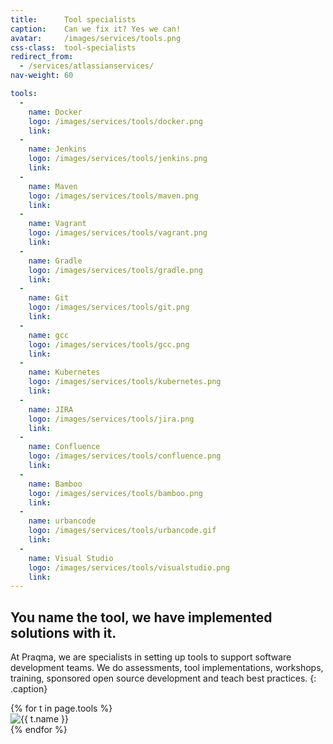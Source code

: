 ```yaml
---
title:      Tool specialists
caption:    Can we fix it? Yes we can!
avatar:     /images/services/tools.png
css-class:  tool-specialists
redirect_from:
  - /services/atlassianservices/
nav-weight: 60

tools:
  -
    name: Docker
    logo: /images/services/tools/docker.png
    link:
  -
    name: Jenkins
    logo: /images/services/tools/jenkins.png
    link:
  -
    name: Maven
    logo: /images/services/tools/maven.png
    link:
  -
    name: Vagrant
    logo: /images/services/tools/vagrant.png
    link:
  -
    name: Gradle
    logo: /images/services/tools/gradle.png
    link:
  -
    name: Git
    logo: /images/services/tools/git.png
    link:
  -
    name: gcc
    logo: /images/services/tools/gcc.png
    link:
  -
    name: Kubernetes
    logo: /images/services/tools/kubernetes.png
    link:
  -
    name: JIRA
    logo: /images/services/tools/jira.png
    link:
  -
    name: Confluence
    logo: /images/services/tools/confluence.png
    link:
  -
    name: Bamboo
    logo: /images/services/tools/bamboo.png
    link:
  -
    name: urbancode
    logo: /images/services/tools/urbancode.gif
    link:
  -
    name: Visual Studio
    logo: /images/services/tools/visualstudio.png
    link:
---
```


## You name the tool, we have implemented solutions with it.

At Praqma, we are specialists in setting up tools to support software development teams.
We do assessments, tool implementations, workshops, training, sponsored open source development and teach best practices.
{: .caption}

<div class="image-grid">
  <div class="image-grid-wrapper">
    {% for t in page.tools %}
      <div class="image-grid-cell">
        <a {% if t.link %}href="{{ t.link }}" {% endif %}target="_blank" title="{{ t.name }}"><img src="{{ t.logo }}" alt="{{ t.name }}"></a>
      </div>
    {% endfor %}
  </div>
</div>
<br/>
